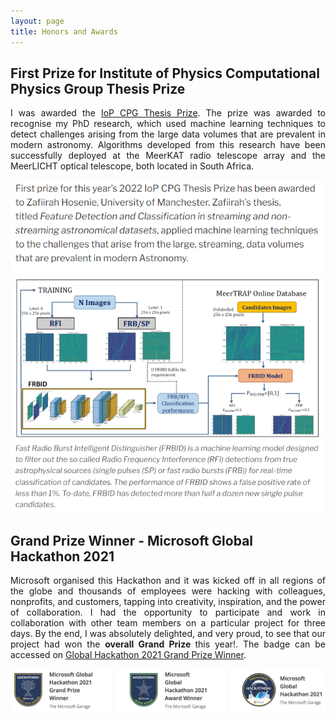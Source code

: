 ```yaml
---
layout: page
title: Honors and Awards
---
```

## First Prize for Institute of Physics Computational Physics Group Thesis Prize
<p align="justify"> I was awarded the <a href="https://compphysics.org/2022/12/06/zafiirah-hosenie-awarded-iop-cpg-thesis-prize/">IoP CPG Thesis Prize</a>. The prize was awarded to recognise my PhD research, which used machine learning techniques to detect challenges arising from the large data volumes that are prevalent in modern astronomy. Algorithms developed from this research have been successfully deployed at the MeerKAT radio telescope array and the MeerLICHT optical telescope, both located in South Africa.</p>

![Microsoft](/assets/img/IoP-Prize.png)

## Grand Prize Winner - Microsoft Global Hackathon 2021
<p align="justify"> Microsoft organised this Hackathon and it was kicked off in all regions of the globe and thousands of employees were hacking with colleagues, nonprofits, and customers, tapping into creativity, inspiration, and the power of collaboration. I had the opportunity to participate and work in collaboration with other team members on a particular project for three days. By the end, I was absolutely delighted, and very proud, to see that our project had won the <b>overall Grand Prize </b> this year!. The badge can be accessed on <a href="https://www.credly.com/badges/dcc85600-ceef-495b-9fd0-0c332171658c">Global Hackathon 2021 Grand Prize Winner</a>.</p>

![Microsoft](/assets/img/certificate-hackathon.png)










